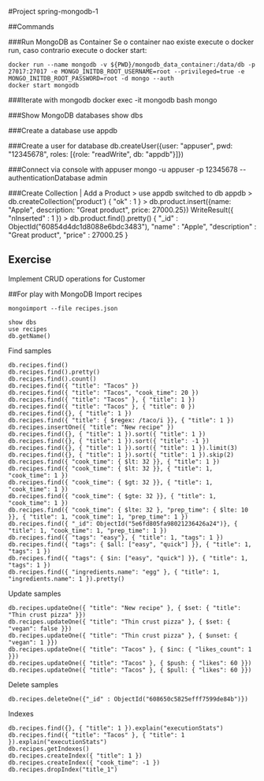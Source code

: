 #Project spring-mongodb-1

##Commands

[comment]: <> (###Start docker-compose)

[comment]: <> (    docker-compose up)

###Run MongoDB as Container 
Se o container nao existe execute o docker run, caso contrario execute o docker start:

    docker run --name mongodb -v ${PWD}/mongodb_data_container:/data/db -p 27017:27017 -e MONGO_INITDB_ROOT_USERNAME=root --privileged=true -e MONGO_INITDB_ROOT_PASSWORD=root -d mongo --auth
    docker start mongodb
[comment]: <> (    docker run -d -p 27017-27019:27017-27019 --name mongodb mongo)

###Iterate with mongodb
    docker exec -it mongodb bash
    mongo

###Show MongoDB databases
    show dbs

###Create a database
    use appdb

###Create a user for database
    db.createUser({user: "appuser", pwd: "12345678", roles: [{role: "readWrite", db: "appdb"}]})

###Connect via console with appuser
    mongo -u appuser -p 12345678 --authenticationDatabase admin

###Create Collection | Add a Product
    > use appdb
    switched to db appdb
    > db.createCollection('product')
    { "ok" : 1 }
    > db.product.insert({name: "Apple", description: "Great product", price: 27000.25})
    WriteResult({ "nInserted" : 1 })
    > db.product.find().pretty()
    {
    "_id" : ObjectId("60854d4dc1d8088e6bdc3483"),
    "name" : "Apple",
    "description" : "Great product",
    "price" : 27000.25
    }

## Exercise

Implement CRUD operations for Customer

##For play with MongoDB
Import recipes

    mongoimport --file recipes.json

    show dbs
    use recipes
    db.getName()

Find samples

    db.recipes.find()
    db.recipes.find().pretty()
    db.recipes.find().count()
    db.recipes.find({ "title": "Tacos" })
    db.recipes.find({ "title": "Tacos", "cook_time": 20 })
    db.recipes.find({ "title": "Tacos" }, { "title": 1 })
    db.recipes.find({ "title": "Tacos" }, { "title": 0 })
    db.recipes.find({}, { "title": 1 })
    db.recipes.find({ "title": { $regex: /taco/i }}, { "title": 1 })
    db.recipes.insertOne({ "title": "New recipe" })
    db.recipes.find({}, { "title": 1 }).sort({ "title": 1 })
    db.recipes.find({}, { "title": 1 }).sort({ "title": -1 })
    db.recipes.find({}, { "title": 1 }).sort({ "title": 1 }).limit(3)
    db.recipes.find({}, { "title": 1 }).sort({ "title": 1 }).skip(2)
    db.recipes.find({ "cook_time": { $lt: 32 }}, { "title": 1 })
    db.recipes.find({ "cook_time": { $lt: 32 }}, { "title": 1, "cook_time": 1 })
    db.recipes.find({ "cook_time": { $gt: 32 }}, { "title": 1, "cook_time": 1 })
    db.recipes.find({ "cook_time": { $gte: 32 }}, { "title": 1, "cook_time": 1 })
    db.recipes.find({ "cook_time": { $lte: 32 }, "prep_time": { $lte: 10 }}, { "title": 1, "cook_time": 1, "prep_time": 1 })
    db.recipes.find({ "_id": ObjectId("5e6fd805fa98021236426a24")}, { "title": 1, "cook_time": 1, "prep_time": 1 })
    db.recipes.find({ "tags": "easy"}, { "title": 1, "tags": 1 })
    db.recipes.find({ "tags": { $all: ["easy", "quick"] }}, { "title": 1, "tags": 1 })
    db.recipes.find({ "tags": { $in: ["easy", "quick"] }}, { "title": 1, "tags": 1 })
    db.recipes.find({ "ingredients.name": "egg" }, { "title": 1, "ingredients.name": 1 }).pretty()

Update samples

    db.recipes.updateOne({ "title": "New recipe" }, { $set: { "title": "Thin crust pizza" }})
    db.recipes.updateOne({ "title": "Thin crust pizza" }, { $set: { "vegan": false }})
    db.recipes.updateOne({ "title": "Thin crust pizza" }, { $unset: { "vegan": 1 }})
    db.recipes.updateOne({ "title": "Tacos" }, { $inc: { "likes_count": 1 }})
    db.recipes.updateOne({ "title": "Tacos" }, { $push: { "likes": 60 }})
    db.recipes.updateOne({ "title": "Tacos" }, { $pull: { "likes": 60 }})

Delete samples

    db.recipes.deleteOne({"_id" : ObjectId("608650c5825efff7599de84b")})

Indexes

    db.recipes.find({}, { "title": 1 }).explain("executionStats")
    db.recipes.find({ "title": "Tacos" }, { "title": 1 }).explain("executionStats")
    db.recipes.getIndexes()
    db.recipes.createIndex({ "title": 1 })
    db.recipes.createIndex({ "cook_time": -1 })
    db.recipes.dropIndex("title_1")
[comment]: <> (    db.recipes.find&#40;{ $or: [{"cook_time": { $lte: 32 }, "prep_time": { $lte: 10 }}], { "title": 1, "cook_time": 1, "prep_time": 1 }&#41;)